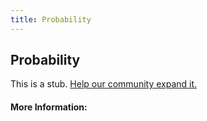 ```yaml
---
title: Probability
---
```


## Probability

This is a stub. [Help our community expand it.](https://github.com/freeCodeCamp/guide-articles/tree/master/articles/Math/Statistics/Probability/index.md)

<!-- The article goes here, in GitHub-flavored Markdown. Feel free to add YouTube videos, images, and CodePen/JSBin embeds  -->

#### More Information:
<!-- Please add any articles you think might be helpful to read before writing the article -->


